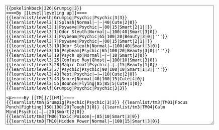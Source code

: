 </p><textarea readonly="" accesskey="," id="wpTextbox1" cols="80" rows="25" style="" class="mw-editfont-monospace" lang="en" dir="ltr" name="wpTextbox1">{{pokelinkback|326|Grumpig|3}}
====By [[Level|leveling up]]====
{{learnlist/levelh|Grumpig|Psychic|Psychic|3|3}}
{{learnlist/level3|1|Splash|Normal|—|—|40|Cute|2|0}}
{{learnlist/level3|1|Psywave|Psychic|—|80|15|Smart|2|1||}}
{{learnlist/level3|1|Odor Sleuth|Normal|—|100|40|Smart|3|0}}
{{learnlist/level3|1|Psybeam|Psychic|65|100|20|Beauty|3|0||'''}}
{{learnlist/level3|7|Psywave|Psychic|—|80|15|Smart|2|1||}}
{{learnlist/level3|10|Odor Sleuth|Normal|—|100|40|Smart|3|0}}
{{learnlist/level3|16|Psybeam|Psychic|65|100|20|Beauty|3|0||'''}}
{{learnlist/level3|19|Psych Up|Normal|—|—|10|Smart|2|0}}
{{learnlist/level3|25|Confuse Ray|Ghost|—|100|10|Smart|3|0}}
{{learnlist/level3|28|Magic Coat|Psychic|—|—|15|Beauty|1|0}}
{{learnlist/level3|37|Psychic|Psychic|90|100|10|Smart|1|3||'''}}
{{learnlist/level3|43|Rest|Psychic|—|—|10|Cute|2|0}}
{{learnlist/level3|43|Snore|Normal|40|100|15|Cute|4|0}}
{{learnlist/level3|55|Bounce|Flying|85|85|5|Cute|1|0}}
{{learnlist/levelf|Grumpig|Psychic|Psychic|3|3}}

====By [[TM]]/[[HM]]====
{{learnlist/tmh|Grumpig|Psychic|Psychic|3|3}}
{{learnlist/tm3|TM01|Focus Punch|Fighting|150|100|20|Tough|3|0}}
{{learnlist/tm3|TM04|Calm Mind|Psychic|—|—|20|Smart|2|0}}
{{learnlist/tm3|TM06|Toxic|Poison|—|85|10|Smart|3|0}}
{{learnlist/tm3|TM10|Hidden Power|Normal|—|100|15|Smart|3|0}}
{{learnlist/tm3|TM11|Sunny Day|Fire|—|—|5|Beauty|1|0}}
{{learnlist/tm3|TM12|Taunt|Dark|—|100|20|Smart|2|0}}
{{learnlist/tm3|TM15|Hyper Beam|Normal|150|90|5|Cool|4|4}}
{{learnlist/tm3|TM16|Light Screen|Psychic|—|—|30|Beauty|1|0}}
{{learnlist/tm3|TM17|Protect|Normal|—|—|10|Cute|1|0}}
{{learnlist/tm3|TM18|Rain Dance|Water|—|—|5|Tough|1|0}}
{{learnlist/tm3|TM21|Frustration|Normal|—|100|20|Cute|1|0}}
{{learnlist/tm3|TM23|Iron Tail|Steel|100|75|15|Cool|1|4}}
{{learnlist/tm3|TM27|Return|Normal|—|100|20|Cute|1|0}}
{{learnlist/tm3|TM29|Psychic|Psychic|90|100|10|Smart|1|3||'''}}
{{learnlist/tm3|TM30|Shadow Ball|Ghost|80|100|15|Smart|3|0}}
{{learnlist/tm3|TM32|Double Team|Normal|—|—|15|Cool|2|0}}
{{learnlist/tm3|TM33|Reflect|Psychic|—|—|20|Smart|1|0}}
{{learnlist/tm3|TM34|Shock Wave|Electric|60|—|20|Cool|2|0}}
{{learnlist/tm3|TM41|Torment|Dark|—|100|15|Tough|2|0}}
{{learnlist/tm3|TM42|Facade|Normal|70|100|20|Cute|2|0}}
{{learnlist/tm3|TM43|Secret Power|Normal|70|100|20|Smart|1|0}}
{{learnlist/tm3|TM44|Rest|Psychic|—|—|10|Cute|2|0}}
{{learnlist/tm3|TM45|Attract|Normal|—|100|15|Cute|2|0}}
{{learnlist/tm3|TM46|Thief|Dark|40|100|10|Tough|1|0}}
{{learnlist/tm3|TM48|Skill Swap|Psychic|—|—|10|Smart|1|0}}
{{learnlist/tm3|TM49|Snatch|Dark|—|—|10|Smart|2|1}}
{{learnlist/tm3|HM05|Flash|Normal|—|70|20|Beauty|3|0}}
{{learnlist/tmf|Grumpig|Psychic|Psychic|3|3}}

====By {{pkmn|breeding}}====
{{learnlist/breedh|Grumpig|Psychic|Psychic|3|3}}
{{learnlist/breed3|{{MSP/3|274|Nuzleaf}}|Extrasensory|Psychic|80|100|30|Cool|1|4||'''}}
{{learnlist/breed3|{{MSP/3|359|Absol}}|Future Sight|Psychic|80|90|15|Smart|3|0}}
{{learnlist/breed3|{{MSP/3|352|Kecleon}}|Substitute|Normal|—|—|10|Smart|2|0}}
{{learnlist/breed3|{{MSP/3|327|Spinda}}|Trick|Psychic|—|100|10|Smart|2|0|*}}
{{learnlist/breedf|Grumpig|Psychic|Psychic|3|3}}

====By [[Move Tutor|tutoring]]====
{{learnlist/tutorh|Grumpig|Psychic|Psychic|3|3}}
{{learnlist/tutor3|Body Slam|Normal|85|100|15|Tough|1|4|||yes|yes|yes}}
{{learnlist/tutor3|Counter|Fighting|—|100|20|Tough|2|0|||yes|yes|no}}
{{learnlist/tutor3|Double-Edge|Normal|120|100|15|Tough|6|0|||yes|yes|yes}}
{{learnlist/tutor3|Dream Eater|Psychic|100|100|15|Smart|2|2||'''|yes|yes|yes}}
{{learnlist/tutor3|DynamicPunch|Fighting|100|50|5|Cool|2|1|||no|yes|no}}
{{learnlist/tutor3|Endure|Normal|—|—|10|Tough|2|0|||no|yes|no}}
{{learnlist/tutor3|Fire Punch|Fire|75|100|15|Beauty|4|0|||no|yes|no}}
{{learnlist/tutor3|Ice Punch|Ice|75|100|15|Beauty|4|0|||no|yes|no}}
{{learnlist/tutor3|Icy Wind|Ice|55|95|15|Beauty|1|3|||no|yes|yes}}
{{learnlist/tutor3|Mega Kick|Normal|120|75|5|Cool|4|0|||yes|yes|no}}
{{learnlist/tutor3|Mega Punch|Normal|80|85|20|Tough|4|0|||yes|yes|no}}
{{learnlist/tutor3|Mimic|Normal|—|—|10|Cute|1|0|||yes|yes|yes}}
{{learnlist/tutor3|Mud-Slap|Ground|20|100|10|Cute|2|1|||no|yes|no}}
{{learnlist/tutor3|Psych Up|Normal|—|—|10|Smart|2|0|||no|yes|no}}
{{learnlist/tutor3|Seismic Toss|Fighting|—|100|20|Tough|2|1|||yes|yes|yes}}
{{learnlist/tutor3|Sleep Talk|Normal|—|—|10|Cute|3|0|||no|yes|no}}
{{learnlist/tutor3|Snore|Normal|40|100|15|Cute|4|0|||no|yes|no}}
{{learnlist/tutor3|Substitute|Normal|—|—|10|Smart|2|0|||yes|yes|yes}}
{{learnlist/tutor3|Swagger|Normal|—|90|15|Cute|2|0|||no|yes|yes}}
{{learnlist/tutor3|Swift|Normal|60|—|20|Cool|2|0|||no|yes|no}}
{{learnlist/tutor3|ThunderPunch|Electric|75|100|15|Cool|4|0|||no|yes|no}}
{{learnlist/tutorf|Grumpig|Psychic|Psychic|3|3}}

====By a prior [[evolution]]====
{{Learnlist/prevoh|Grumpig|Psychic|Psychic|3|3}}
{{Learnlist/prevo3|325|Spoink|e||||Uproar|Normal|50|100|10|Cute|3|0}}
{{Learnlist/prevof|Grumpig|Psychic|Psychic|3|3}}

[[it:Grumpig/Mosse apprese in terza generazione]]
[[zh:噗噗猪/第三世代招式表]]
